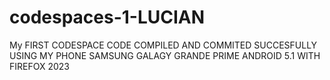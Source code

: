 # codespaces-1-LUCIAN
My FIRST CODESPACE CODE COMPILED AND
COMMITED SUCCESFULLY USING MY
PHONE SAMSUNG GALAGY GRANDE PRIME
ANDROID 5.1 WITH FIREFOX 2023
